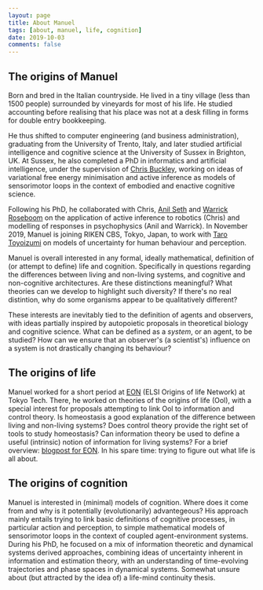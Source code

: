 ```yaml
---
layout: page
title: About Manuel
tags: [about, manuel, life, cognition]
date: 2019-10-03
comments: false
---
```

    
[//]: # (<center><a href="http://taylantatli.github.io/Moon"><b>Moon</b></a> is a minimal, one column jekyll theme.</center>)

## The origins of Manuel
Born and bred in the Italian countryside. He lived in a tiny village (less than 1500 people) surrounded by vineyards for most of his life. He studied accounting before realising that his place was not at a desk filling in forms for double entry bookkeeping.

He thus shifted to computer engineering (and business administration), graduating from the University of Trento, Italy, and later studied artificial intelligence and cognitive science at the University of Sussex in Brighton, UK. At Sussex, he also completed a PhD in informatics and artificial intelligence, under the supervision of [Chris Buckley](https://christopherlbuckley.com/), working on ideas of variational free energy minimisation and active inference as models of sensorimotor loops in the context of embodied and enactive cognitive science.

Following his PhD, he collaborated with Chris, [Anil Seth](https://www.anilseth.com/) and [Warrick Roseboom](http://www.warrickroseboom.com/) on the application of active inference to robotics (Chris) and modelling of responses in psychophysics (Anil and Warrick). In November 2019, Manuel is joining RIKEN CBS, Tokyo, Japan, to work with [Taro Toyoizumi](http://toyoizumilab.brain.riken.jp/) on models of uncertainty for human behaviour and perception.

Manuel is overall interested in any formal, ideally mathematical, definition of (or attempt to define) life and cognition. Specifically in questions regarding the differences between living and non-living systems, and cognitive and non-cognitive architectures. Are these distinctions meaningful? What theories can we develop to highlight such diversity? If there's no real distintion, why do some organisms appear to be qualitatively different?

These interests are inevitably tied to the definition of agents and observers, with ideas partially inspired by autopoietic proposals in theoretical biology and cognitive science. What can be defined as a *system*, or an agent, to be studied? How can we ensure that an observer's (a scientist's) influence on a system is not drastically changing its behaviour?


## The origins of life
Manuel worked for a short period at [EON](http://eon.elsi.jp/) (ELSI Origins of life Network) at Tokyo Tech. There, he worked on theories of the origins of life (Ool), with a special interest for proposals attempting to link Ool to information and control theory. Is homeostasis a good explanation of the difference between living and non-living systems? Does control theory provide the right set of tools to study homeostasis? Can information theory be used to define a useful (intrinsic) notion of information for living systems? For a brief overview: [blogpost for EON](http://eon.elsi.jp/information-and-regulation-at-the-origins-of-life/). In his spare time: trying to figure out what life is all about.

## The origins of cognition
Manuel is interested in (minimal) models of cognition. Where does it come from and why is it potentially (evolutionarily) advantegeous? His approach mainly entails trying to link basic definitions of cognitive processes, in particular action and perception, to simple mathematical models of sensorimotor loops in the context of coupled agent-environment systems. During his PhD, he focused on a mix of information theoretic and dynamical systems derived approaches, combining ideas of uncertainty inherent in information and estimation theory, with an understanding of time-evolving trajectories and phase spaces in dynamical systems. Somewhat unsure about (but attracted by the idea of) a life-mind continuity thesis.
